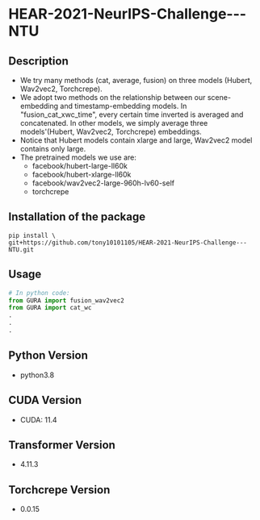 # HEAR-2021-NeurIPS-Challenge---NTU

## Description

- We try many methods (cat, average, fusion) on three models (Hubert, Wav2vec2, Torchcrepe).
- We adopt two methods on the relationship between our scene-embedding and timestamp-embedding models. In "fusion_cat_xwc_time", every certain time inverted is averaged and concatenated. In other models, we simply average three models'(Hubert, Wav2vec2, Torchcrepe) embeddings.
- Notice that Hubert models contain xlarge and large, Wav2vec2 model contains only large.
- The pretrained models we use are:
  - facebook/hubert-large-ll60k
  - facebook/hubert-xlarge-ll60k
  - facebook/wav2vec2-large-960h-lv60-self
  - torchcrepe
  
## Installation of the package

```shell
pip install \
git+https://github.com/tony10101105/HEAR-2021-NeurIPS-Challenge---NTU.git
```

## Usage

```python
# In python code:
from GURA import fusion_wav2vec2
from GURA import cat_wc
.
.
.
```

## Python Version

* python3.8

## CUDA Version

* CUDA: 11.4

## Transformer Version

* 4.11.3

## Torchcrepe Version

* 0.0.15
